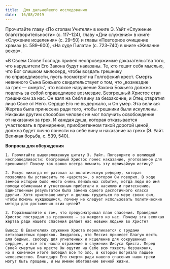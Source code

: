 ```yaml
---
title:  Для дальнейшего исследования
date:  16/08/2019
---
```


Прочитайте главу «По стопам Учителя» в книге Э. Уайт «Служение благотворительности» (с. 117–124), главу «Дни служения» в книге «Служение исцеления» (с. 29–50) и главы «Повторное очищение храма» (с. 589–600), «На суде Пилата» (с. 723–740) в книге «Желание веков».

«В Своем Слове Господь привел неопровержимые доказательства того, что нарушители Его Закона будут наказаны. Те, кто тешит себя мыслью, что Бог слишком милосерд, чтобы воздать грешнику по справедливости, пусть посмотрят на Голгофский крест. Смерть невинного Сына Божьего свидетельствует о том, что „возмездие за грех — смерть“, что всякое нарушение Закона Божьего должно повлечь за собой справедливое возмездие. Безгрешный Христос стал грешником за нас. Он взял на Себя вину за беззаконие, и Отец отвратил лицо Свое от Него. Сердце Его не выдержало, и Он умер. Эта великая Жертва была принесена ради того, чтобы грешники были искуплены. Никаким другим способом человек не мог получить освобождение от наказания за грех. И каждая душа, которая отказывается участвовать в примирении, приобретенном такой дорогой ценой, должна будет лично понести на себе вину и наказание за грех» (Э. Уайт. Великая борьба, с. 539, 540).

**Вопросы для обсуждения**

`1.	Прочитайте вышеизложенную цитату Э. Уайт. Поговорите о вопиющей несправедливости: безгрешный Христос понес наказание, уготованное для грешников! Почему так важно всегда помнить эту величайшую истину?`

`2.	Иисус никогда не ратовал за политическую реформу, которая позволила бы установить то «царство», о котором Он говорил. В ходе земной истории было много очень печальных событий, когда люди во имя помощи обиженным и угнетенным прибегали к насилию и притеснению. Единственным результатом была замена одного деспотичного класса другим. Хотя христиане могут и должны трудиться по мере своих сил, чтобы помочь нуждающимся, почему не следует использовать политические методы для достижения этих целей?`

`3.	Поразмышляйте о том, что предусматривал план спасения. Праведный Христос пострадал за грешников — за каждого из нас. Почему эта великая жертва ради нашего спасения делает нас новыми людьми во Христе?`

`Вывод:	В Евангелиях служение Христа перекликается с трудами ветхозаветных пророков. Ожидалось, что Мессия принесет Благую весть для бедных, свободу для угнетенных и исцеление для сокрушенных сердцем, и все это нашло отражение в служении Иисуса Христа. Перед Своей смертью на кресте Он ощутил на Себе всю тяжесть беззакония, но в конечном итоге победил все то зло, в котором погрязло падшее человечество. Благодаря Его смерти ради нашего спасения наши грехи могут быть прощены, и мы имеем обетование вечной жизни.`